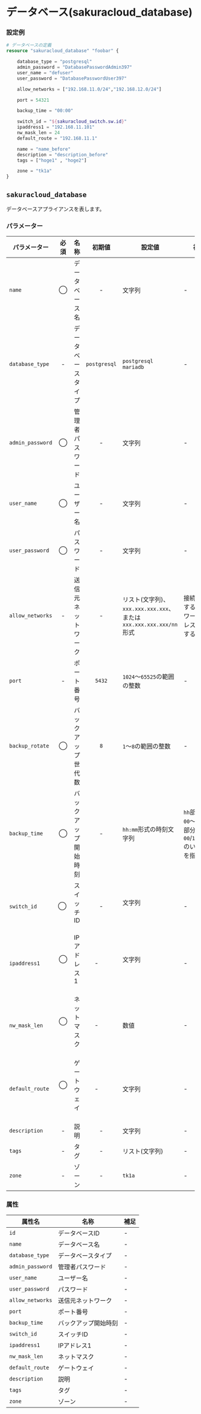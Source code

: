 # データベース(sakuracloud_database)

### 設定例

```tf:データベース設定サンプル.tf
# データベースの定義
resource "sakuracloud_database" "foobar" {

    database_type = "postgresql"
    admin_password = "DatabasePasswordAdmin397"
    user_name = "defuser"
    user_password = "DatabasePasswordUser397"

    allow_networks = ["192.168.11.0/24","192.168.12.0/24"]

    port = 54321

    backup_time = "00:00"

    switch_id = "${sakuracloud_switch.sw.id}"
    ipaddress1 = "192.168.11.101"
    nw_mask_len = 24
    default_route = "192.168.11.1"

    name = "name_before"
    description = "description_before"
    tags = ["hoge1" , "hoge2"]

    zone = "tk1a"
}
```

## `sakuracloud_database`

データベースアプライアンスを表します。

### パラメーター

|パラメーター       |必須  |名称           |初期値     |設定値                         |補足                                          |
|-----------------|:---:|----------------|:--------:|-------------------------------|----------------------------------------------|
| `name`          | ◯   | データベース名   | -        | 文字列                         | - |
| `database_type` | -   | データベースタイプ| `postgresql`| `postgresql`<br />`mariadb`  | - |
| `admin_password`| ◯   | 管理者パスワード  | -        | 文字列                         | - |
| `user_name`     | ◯   | ユーザー名       | -        | 文字列                         | - |
| `user_password` | ◯   | パスワード       | -        | 文字列                         | - |
| `allow_networks`| -   | 送信元ネットワーク | -        | リスト(文字列)、`xxx.xxx.xxx.xxx`、または`xxx.xxx.xxx.xxx/nn`形式 | 接続を許可するネットワークアドレスを指定する |
| `port`          | -   | ポート番号       | `5432`   | `1024`〜`65525`の範囲の整数     | - |
| `backup_rotate` | ◯   | バックアップ世代数    | `8`   | `1`〜`8`の範囲の整数     | - |
| `backup_time`   | ◯   | バックアップ開始時刻   | -   | `hh:mm`形式の時刻文字列     | `hh`部分は`00`〜`23`、`mm`部分は`00`/`15`/`30`/`45`のいずれかを指定 |
| `switch_id`     | ◯   | スイッチID      | - | 文字列                         | - |
| `ipaddress1`    | ◯   | IPアドレス1     | -        | 文字列                         | - |
| `nw_mask_len`   | ◯   | ネットマスク     | -        | 数値                          | - |
| `default_route` | ◯   | ゲートウェイ     | -        | 文字列                        | - |
| `description`   | -   | 説明           | -        | 文字列                         | - |
| `tags`          | -   | タグ           | -        | リスト(文字列)                  | - |
| `zone`          | -   | ゾーン          | -        | `tk1a` | - |


### 属性

|属性名          | 名称             | 補足                  |
|---------------|------------------|----------------------|
| `id`            | データベースID | -                    |
| `name`          | データベース名 | -                    |
| `database_type`  | データベースタイプ | -                    |
| `admin_password`| 管理者パスワード | -                    |
| `user_name`     | ユーザー名       | -                    |
| `user_password` | パスワード       | -                    |
| `allow_networks`| 送信元ネットワーク       | -                    |
| `port`          | ポート番号       | -                    |
| `backup_time`   | バックアップ開始時刻       | -                    |
| `switch_id`     | スイッチID      | -                    |
| `ipaddress1`    | IPアドレス1      | -                    |
| `nw_mask_len`   | ネットマスク      | -                   |
| `default_route` | ゲートウェイ      | -                   |
| `description`   | 説明             | -                   |
| `tags`          | タグ             | -                  |
| `zone`          | ゾーン           | -                   |

